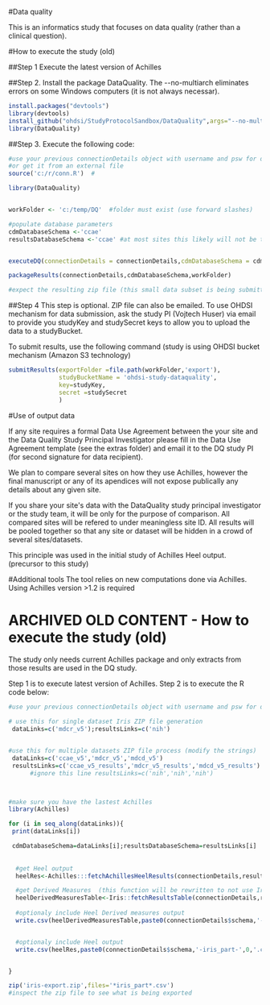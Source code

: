 #Data quality

This is an informatics study that focuses on data quality (rather than a clinical question).

#How to execute the study (old)

##Step 1
Execute the latest version of Achilles

##Step 2.
Install the package DataQuality. The --no-multiarch eliminates errors on some Windows computers (it is not always necessar). 

```R
install.packages("devtools")
library(devtools)
install_github("ohdsi/StudyProtocolSandbox/DataQuality",args="--no-multiarch")
library(DataQuality)

```

##Step 3. 
Execute the following code:

```R
#use your previous connectionDetails object with username and psw for database
#or get it from an external file 
source('c:/r/conn.R')  #

library(DataQuality)


workFolder <- 'c:/temp/DQ'  #folder must exist (use forward slashes)

#populate database parameters
cdmDatabaseSchema <-'ccae'
resultsDatabaseSchema <-'ccae' #at most sites this likely will not be the same as cdmDatabaseSchema


executeDQ(connectionDetails = connectionDetails,cdmDatabaseSchema = cdmDatabaseSchema,workFolder = workFolder)

packageResults(connectionDetails,cdmDatabaseSchema,workFolder)

#expect the resulting zip file (this small data subset is being submitted to the study team)
```

##Step 4
This step is optional. ZIP file can also be emailed.
To use OHDSI mechanism for data submission, ask the study PI (Vojtech Huser) via email to provide you studyKey and studySecret keys to allow you to upload the data to a studyBucket.

To submit results, use the following command (study is using OHDSI bucket mechanism (Amazon S3 technology) 

```R
submitResults(exportFolder =file.path(workFolder,'export'),
              studyBucketName = 'ohdsi-study-dataquality',
              key=studyKey,
              secret =studySecret
              )


```


#Use of output data

If any site requires a formal Data Use Agreement between the your site and the Data Quality Study Principal Investigator please fill in the  Data Use Agreement template (see  the extras folder) and email it to the DQ study PI (for second signature for data recipient).

We plan to compare several sites on how they use Achilles, however the final manuscript or any of its apendices will not expose publically any details about any given site.

If you share your site's data with the DataQuality study principal investigator or the study team, it will be only for the purpose of comparison. All compared sites will be refered to under meaningless site ID. All results will be pooled together so that any site or dataset will be hidden in a crowd of several sites/datasets.

This principle was used in the initial study of Achilles Heel output. (precursor to this study)


#Additional tools
The tool relies on new computations done via Achilles. Using Achilles version >1.2 is required


# ARCHIVED OLD  CONTENT - How to execute the study (old)

The study only needs current  Achilles package and only extracts from those results are used in the DQ study.

Step 1 is to execute latest version of Achilles. Step 2 is to execute the R code below:

```R
#use your previous connectionDetails object with username and psw for database

# use this for single dataset Iris ZIP file generation
 dataLinks=c('mdcr_v5');resultsLinks=c('nih')


#use this for multiple datasets ZIP file process (modify the strings)
 dataLinks=c('ccae_v5','mdcr_v5','mdcd_v5')
 resultsLinks=c('ccae_v5_results','mdcr_v5_results','mdcd_v5_results')
      #ignore this line resultsLinks=c('nih','nih','nih')



#make sure you have the lastest Achilles
library(Achilles)

for (i in seq_along(dataLinks)){
 print(dataLinks[i])

 cdmDatabaseSchema=dataLinks[i];resultsDatabaseSchema=resultsLinks[i]
 
 
  #get Heel output 
  heelRes<-Achilles:::fetchAchillesHeelResults(connectionDetails,resultsDatabaseSchema)

  #get Derived Measures  (this function will be rewritten to not use Iris package at all)
  heelDerivedMeasuresTable<-Iris::fetchResultsTable(connectionDetails,resultsDatabaseSchema,'achilles_results_derived')
  
  #optionaly include Heel Derived measures output
  write.csv(heelDerivedMeasuresTable,paste0(connectionDetails$schema,'-iris_part-',99,'.csv'),na='',row.names=F)


  #optionaly include Heel output
  write.csv(heelRes,paste0(connectionDetails$schema,'-iris_part-',0,'.csv'),na='',row.names=F)


}

zip('iris-export.zip',files='*iris_part*.csv')
#inspect the zip file to see what is being exported

```

